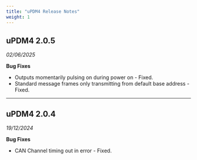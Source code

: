 ```yaml
---
title: "uPDM4 Release Notes"
weight: 1
---
```


## uPDM4 2.0.5
*02/06/2025*

**Bug Fixes**
 - Outputs momentarily pulsing on during power on - Fixed.
 - Standard message frames only transmitting from default base address - Fixed.

---

## uPDM4 2.0.4
*19/12/2024*

**Bug Fixes**
 - CAN Channel timing out in error - Fixed.
